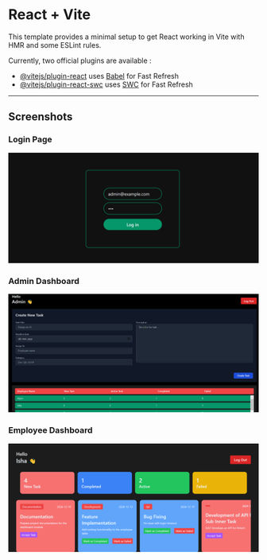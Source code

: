 # React + Vite

This template provides a minimal setup to get React working in Vite with HMR and some ESLint rules.

Currently, two official plugins are available :

- [@vitejs/plugin-react](https://github.com/vitejs/vite-plugin-react/blob/main/packages/plugin-react/README.md) uses [Babel](https://babeljs.io/) for Fast Refresh
- [@vitejs/plugin-react-swc](https://github.com/vitejs/vite-plugin-react-swc) uses [SWC](https://swc.rs/) for Fast Refresh

---

## Screenshots

### **Login Page**
![Login Page](src/assets/images/loginPage.png)

### **Admin Dashboard**
![Admin Dashboard](src/assets/images/Admin_Dashboard.png)

### **Employee Dashboard**
![Employee Dashboard](src/assets/images/Employee_Dashboard.png)
